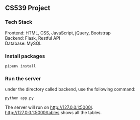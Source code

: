 ## CS539 Project
### Tech Stack
Frontend: HTML, CSS, JavaScript, jQuery, Bootstrap<br>
Backend: Flask, Restful API <br>
Database: MySQL <br>

### Install packages
```
pipenv install
```

### Run the server
under the directory called backend, use the following command:
```
python app.py
```
The server will run on http://127.0.0.1:5000/. <br>
http://127.0.0.1:5000/tables shows all the tables.
